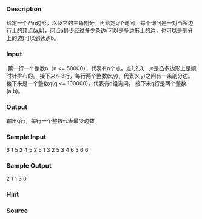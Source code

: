 
### Description
给定一个凸n边形，以及它的三角剖分。再给定q个询问，每个询问是一对凸多边行上的顶点(a,b)，问点a最少经过多少条边(可以是多边形上的边，也可以是剖分上的边)可以到达点b。



### Input
 第一行一个整数n（n <= 50000），代表有n个点。点1,2,3,…,n是凸多边形上是顺时针排布的。
接下来n-3行，每行两个整数(x,y)，代表(x,y)之间有一条剖分边。
接下来是一个整数q(q <= 100000)，代表有q组询问。
接下来q行是两个整数(a,b)。
### Output
输出q行，每行一个整数代表最少边数。
### Sample Input
6 
1 5
2 4
5 2
5 
1 3
2 5
3 4 
6 3 
6 6
### Sample Output
2
1
1
3
0

### Hint

### Source
